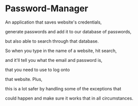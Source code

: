 # Password-Manager

An application that saves website's credentials,

generate passwords and add it to our database of passwords,

but also able to search through that database.

So when you type in the name of a website, hit search,

and it'll tell you what the email and password is, 

that you need to use to log onto

that website. Plus,

this is a lot safer by handling some of the exceptions that

could happen and make sure it works that in all circumstances.

